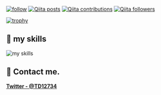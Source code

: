 <!--
[![Profile views](https://komarev.com/ghpvc/?username=TD12734)](https://github.com/TD12734)
-->

[![follow](https://img.shields.io/github/followers/TD12734?label=follow&logo=github&style=flat)](https://github.com/TD12734)
[![Qiita posts](https://qiita-badge.apiapi.app/s/TD12734/posts.svg)](http://qiita.com/TD12734)
[![Qiita contributions](https://qiita-badge.apiapi.app/s/TD12734/contributions.svg)](http://qiita.com/TD12734)
[![Qiita followers](https://qiita-badge.apiapi.app/s/TD12734/followers.svg)](http://qiita.com/TD12734)

<!--
[![Top Langs](https://github-readme-stats.vercel.app/api/top-langs/?username=TD12734&show_icons=true)](https://github.com/anuraghazra/github-readme-stats)
[![Anurag's GitHub stats](https://github-readme-stats.vercel.app/api?username=TD12734&show_icons=ture)](https://github.com/anuraghazra/github-readme-stats)
-->

[![trophy](https://github-profile-trophy.vercel.app/?username=TD12734)](https://github.com/ryo-ma/github-profile-trophy)

## 🌱 my skills
![my skills](https://skillicons.dev/icons?theme=light&perline=7&i=js,ts,html,css,cs,ruby,unity,webpack,babel,codepen,git,github,mysql,regex)

## 📨 Contact me.

**[Twitter - @TD12734](https://twitter.com/TD12734)**
